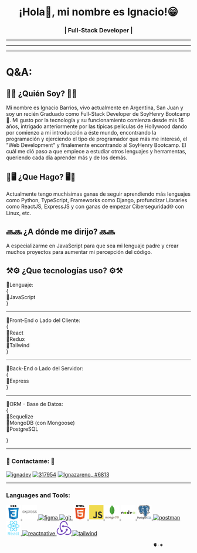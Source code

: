 <h1 align="center">¡Hola🤝, mi nombre es Ignacio!😁</h1>
<h3 align="center">| Full-Stack Developer |</h3>

-----------------------------------------------------------------------------------------------------------------------------------------------------------------------
-----------------------------------------------------------------------------------------------------------------------------------------------------------------------
-----------------------------------------------------------------------------------------------------------------------------------------------------------------------

<h1>Q&A:</h1>


<h2>👳🏻 ¿Quién Soy? 👳🏻</h2>
  
 Mi nombre es Ignacio Barrios, vivo actualmente en Argentina, San Juan y soy un recién Graduado como Full-Stack Developer de SoyHenry Bootcamp🥹.
 Mi gusto por la tecnología y su funcionamiento comienza desde mis 16 años, intrigado anteriormente por las típicas películas de Hollywood dando por comienzo a mi introducción a éste mundo, encontrando la programación y ejerciendo el tipo de programador que más me interesó, el "Web Development" y finalemente encontrando al SoyHenry Bootcamp. El cuál me dió paso a que empiece a estudiar otros lenguajes y herramentas, queriendo cada día aprender más y de los demás.

<h2>🤔🖥 ¿Que Hago? 🖥🤔</h2>
  
Actualmente tengo muchisimas ganas de seguir aprendiendo más lenguajes como Python, TypeScript, Frameworks como Django, profundizar Libraries como ReactJS, ExpressJS y con ganas de empezar Ciberseguridad🌐 con Linux, etc.
  
  
<h2>🔜🔜 ¿A dónde me dirijo? 🔜🔜</h2>
  
A especializarme en JavaScript para que sea mi lenguaje padre y crear muchos proyectos para aumentar mi percepción del código.


<h2>⚒⚙ ¿Que tecnologías uso? ⚙⚒</h2>

  🟰Lenguaje:                                                                                                                                                           
  {                                                                                                                                                                       
  🔹JavaScript                                                                                                                                                         
  }                                                                                                                                                                        
  
-----------------------------------------------------------------------------------------------------------------------------------------------------------------------
  
  🟰Front-End o Lado del Cliente:                                                                                                                                       
  {                                                                                                                                      
  🔹React                                                                                                                                                             
  🔹Redux                                                                                                                                                             
  🔹Tailwind                                                                                                                                                           
  }
  
-----------------------------------------------------------------------------------------------------------------------------------------------------------------------
                                                                                                                                                                         
  
  🟰Back-End o Lado del Servidor:                                                                                                                                       
  {                                                                                                                                       
  🔹Express                                                                                                                                                          
  }
                                                                                                                                                                         
-----------------------------------------------------------------------------------------------------------------------------------------------------------------------
  
  
  🟰ORM - Base de Datos:                                                                                                                                                 
  {                                                                                                                                                                       
  🔹Sequelize                                                                                                                                                          
  🔹MongoDB (con Mongoose)                                                                                                                                                          
  🔹PostgreSQL                                                                                                                                                         
  
  }

-----------------------------------------------------------------------------------------------------------------------------------------------------------------------
  
<h3 align="left">📩 Contactame: 📩</h3>
<p align="left">
<a href="https://linkedin.com/in/ignadev" target="blank"><img align="center" src="https://raw.githubusercontent.com/rahuldkjain/github-profile-readme-generator/master/src/images/icons/Social/linked-in-alt.svg" alt="ignadev" height="30" width="40" /></a>
<a href="https://stackoverflow.com/users/21031614/ignacio-nazareno" target="blank"><img align="center" src="https://raw.githubusercontent.com/rahuldkjain/github-profile-readme-generator/master/src/images/icons/Social/stack-overflow.svg" alt="317954" height="30" width="40" /></a>
<a href="https://discord.gg/Ignazareno_ #6813" target="blank"><img align="center" src="https://raw.githubusercontent.com/rahuldkjain/github-profile-readme-generator/master/src/images/icons/Social/discord.svg" alt="Ignazareno_ #6813" height="30" width="40" /></a>
</p>
  
-----------------------------------------------------------------------------------------------------------------------------------------------------------------------


<h3 align="left">Languages and Tools:</h3>
<p align="left"> <a href="https://www.w3schools.com/css/" target="_blank" rel="noreferrer"> <img src="https://raw.githubusercontent.com/devicons/devicon/master/icons/css3/css3-original-wordmark.svg" alt="css3" width="40" height="40"/> </a> <a href="https://expressjs.com" target="_blank" rel="noreferrer"> <img src="https://raw.githubusercontent.com/devicons/devicon/master/icons/express/express-original-wordmark.svg" alt="express" width="40" height="40"/> </a> <a href="https://www.figma.com/" target="_blank" rel="noreferrer"> <img src="https://www.vectorlogo.zone/logos/figma/figma-icon.svg" alt="figma" width="40" height="40"/> </a> <a href="https://git-scm.com/" target="_blank" rel="noreferrer"> <img src="https://www.vectorlogo.zone/logos/git-scm/git-scm-icon.svg" alt="git" width="40" height="40"/> </a> <a href="https://www.w3.org/html/" target="_blank" rel="noreferrer"> <img src="https://raw.githubusercontent.com/devicons/devicon/master/icons/html5/html5-original-wordmark.svg" alt="html5" width="40" height="40"/> </a> <a href="https://developer.mozilla.org/en-US/docs/Web/JavaScript" target="_blank" rel="noreferrer"> <img src="https://raw.githubusercontent.com/devicons/devicon/master/icons/javascript/javascript-original.svg" alt="javascript" width="40" height="40"/> </a> <a href="https://www.mongodb.com/" target="_blank" rel="noreferrer"> <img src="https://raw.githubusercontent.com/devicons/devicon/master/icons/mongodb/mongodb-original-wordmark.svg" alt="mongodb" width="40" height="40"/> </a> <a href="https://nodejs.org" target="_blank" rel="noreferrer"> <img src="https://raw.githubusercontent.com/devicons/devicon/master/icons/nodejs/nodejs-original-wordmark.svg" alt="nodejs" width="40" height="40"/> </a> <a href="https://www.postgresql.org" target="_blank" rel="noreferrer"> <img src="https://raw.githubusercontent.com/devicons/devicon/master/icons/postgresql/postgresql-original-wordmark.svg" alt="postgresql" width="40" height="40"/> </a> <a href="https://postman.com" target="_blank" rel="noreferrer"> <img src="https://www.vectorlogo.zone/logos/getpostman/getpostman-icon.svg" alt="postman" width="40" height="40"/> </a> <a href="https://reactjs.org/" target="_blank" rel="noreferrer"> <img src="https://raw.githubusercontent.com/devicons/devicon/master/icons/react/react-original-wordmark.svg" alt="react" width="40" height="40"/> </a> <a href="https://reactnative.dev/" target="_blank" rel="noreferrer"> <img src="https://reactnative.dev/img/header_logo.svg" alt="reactnative" width="40" height="40"/> </a> <a href="https://redux.js.org" target="_blank" rel="noreferrer"> <img src="https://raw.githubusercontent.com/devicons/devicon/master/icons/redux/redux-original.svg" alt="redux" width="40" height="40"/> </a> <a href="https://tailwindcss.com/" target="_blank" rel="noreferrer"> <img src="https://www.vectorlogo.zone/logos/tailwindcss/tailwindcss-icon.svg" alt="tailwind" width="40" height="40"/> </a> </p>



                                                            🫀-✱

